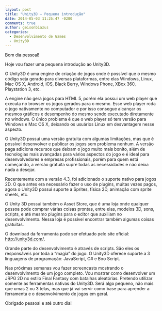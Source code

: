 ```yaml
---
layout: post
title: "Unity3D – Pequena introdução"
date: 2014-05-03 11:26:47 -0200
comments: true
author: geisonbiazus
categories:
  - Desenvolvimento de Games
  - Unity3D
---
```

Bom dia pessoal!

Hoje vou fazer uma pequena introdução ao Unity3D.

O Unity3D é uma engine de criação de jogos onde é possível que o mesmo código seja gerado para diversas plataformas, entre elas Windows, Linux, Mac OS X, Android, iOS, Black Berry, Windows Phone, XBox 360, Playstation 3, etc.

A engine não gera jogos para HTML 5, porém ela possui um web player que executa no browser os jogos gerados para o mesmo. Esse web player roda o jogo nativamente no computador e por isso consegue alcançar os mesmos gráficos e desempenho do mesmo sendo executado diretamente no windows. O único problema é que o web player só tem versão para Windows e Mac OS X, deixando os usuários Linux em desvantagem nesse aspecto.

O Unity3D possui uma versão gratuita com algumas limitações, mas que é possível desenvolver e publicar os jogos sem problema nenhum. A versão paga adiciona recursos que deixam o jogo muito mais bonito, além de tecnologias mais avançadas para vários aspectos do jogo e é ideal para desenvolvedores e empresas profissionais, porém para quem está começando, a versão gratuita supre todas as necessidades e não deixa nada a desejar.

Recentemente com a versão 4.3, foi adicionado o suporte nativo para jogos 2D. O que antes era necessário fazer o uso de plugins, muitas vezes pagos, agora o Unity3D possui suporte a Sprites, física 2D, animação com sprite sheets, etc.

O Unity 3D possui também o Asset Store, que é uma loja onde qualquer pessoa pode comprar várias coisas prontas, entre elas, modelos 3D, sons, scripts, e até mesmo plugins para o editor que auxiliam no desenvolvimento. Nessa loja é possível encontrar também algumas coisas gratuitas.

O download da ferramenta pode ser efetuado pelo site oficial: http://unity3d.com/.

Grande parte do desenvolvimento é através de scripts. São eles os responsáveis por toda a “magia” do jogo. O Unity3D oferece suporte a 3 linguagens de programação: JavaScript, C# e Boo Script.

Nas próximas semanas vou fazer screencasts mostrando o desenvolvimento de um jogo completo. Vou mostrar como desenvolver um JRPG 2D no estilo Final Fantasy com batalhas aleatórias. Pretendo utilizar somente as ferramentas nativas do Unity3D. Será algo pequeno, não mais que umas 2 ou 3 telas, mas que já vai servir como base para aprender a ferramenta e o desenvolvimento de jogos em geral.

Obrigado pessoal e até outro dia!
